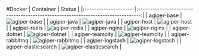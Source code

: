 #Docker
| Container            | Status                                                                          |
|:---------------------|:-------------------------------------------------------------------------------:|
| agiper-base          | ![agiper-base](https://quay.io/repository/agiper/base/status)                   |
| agiper-java          | ![agiper-java](https://quay.io/repository/agiper/java/status)                   |
| agiper-host          | ![agiper-host](https://quay.io/repository/agiper/host/status)                   |
| agiper-redis         | ![agiper-redis](https://quay.io/repository/agiper/redis/status)                 |
| agiper-nginx         | ![agiper-nginx](https://quay.io/repository/agiper/nginx/status)                 |
| agiper-dotnet        | ![agiper-dotnet](https://quay.io/repository/agiper/dotnet/status)               |
| agiper-teamcity      | ![agiper-teamcity](https://quay.io/repository/agiper/teamcity/status)           |
| agiper-rabbitmq      | ![agiper-rabbitmq](https://quay.io/repository/agiper/rabbitmq/status)           |
| agiper-logstash      | ![agiper-logstash](https://quay.io/repository/agiper/logstash/status)           |
| agiper-elasticsearch | ![agiper-elasticsearch](https://quay.io/repository/agiper/elasticsearch/status) |
